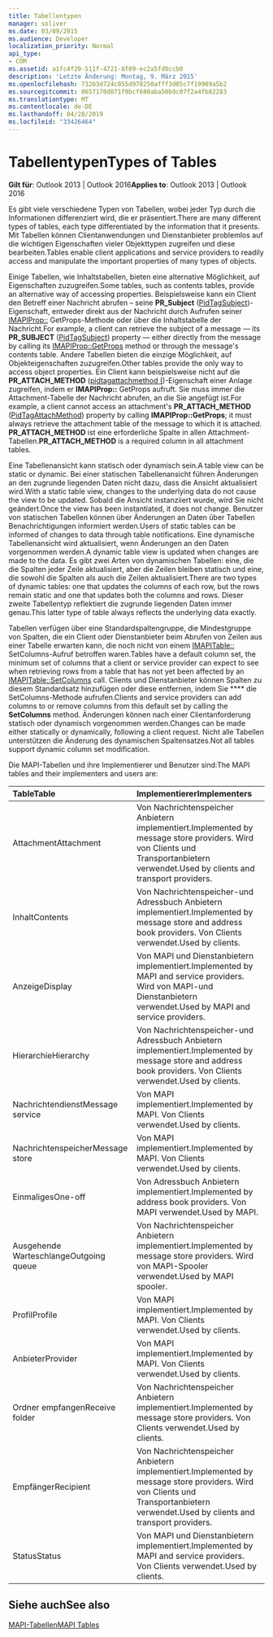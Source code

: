 ```yaml
---
title: Tabellentypen
manager: soliver
ms.date: 03/09/2015
ms.audience: Developer
localization_priority: Normal
api_type:
- COM
ms.assetid: a1fc4f20-511f-4721-8f09-ec2a5fd0ccb0
description: 'Letzte Änderung: Montag, 9. März 2015'
ms.openlocfilehash: 732b3d724c855d978250afff3d05c7f19909a5b2
ms.sourcegitcommit: 8657170d071f9bcf680aba50b9c07f2a4fb82283
ms.translationtype: MT
ms.contentlocale: de-DE
ms.lasthandoff: 04/28/2019
ms.locfileid: "33426464"
---
```

# <a name="types-of-tables"></a><span data-ttu-id="aece7-103">Tabellentypen</span><span class="sxs-lookup"><span data-stu-id="aece7-103">Types of Tables</span></span>

  
  
<span data-ttu-id="aece7-104">**Gilt für**: Outlook 2013 | Outlook 2016</span><span class="sxs-lookup"><span data-stu-id="aece7-104">**Applies to**: Outlook 2013 | Outlook 2016</span></span> 
  
<span data-ttu-id="aece7-105">Es gibt viele verschiedene Typen von Tabellen, wobei jeder Typ durch die Informationen differenziert wird, die er präsentiert.</span><span class="sxs-lookup"><span data-stu-id="aece7-105">There are many different types of tables, each type differentiated by the information that it presents.</span></span> <span data-ttu-id="aece7-106">Mit Tabellen können Clientanwendungen und Dienstanbieter problemlos auf die wichtigen Eigenschaften vieler Objekttypen zugreifen und diese bearbeiten.</span><span class="sxs-lookup"><span data-stu-id="aece7-106">Tables enable client applications and service providers to readily access and manipulate the important properties of many types of objects.</span></span> 
  
<span data-ttu-id="aece7-107">Einige Tabellen, wie Inhaltstabellen, bieten eine alternative Möglichkeit, auf Eigenschaften zuzugreifen.</span><span class="sxs-lookup"><span data-stu-id="aece7-107">Some tables, such as contents tables, provide an alternative way of accessing properties.</span></span> <span data-ttu-id="aece7-108">Beispielsweise kann ein Client den Betreff einer Nachricht abrufen – seine **PR_Subject** ([PidTagSubject](pidtagsubject-canonical-property.md))-Eigenschaft, entweder direkt aus der Nachricht durch Aufrufen seiner [IMAPIProp::](imapiprop-getprops.md) GetProps-Methode oder über die Inhaltstabelle der Nachricht.</span><span class="sxs-lookup"><span data-stu-id="aece7-108">For example, a client can retrieve the subject of a message — its **PR_SUBJECT** ([PidTagSubject](pidtagsubject-canonical-property.md)) property — either directly from the message by calling its [IMAPIProp::GetProps](imapiprop-getprops.md) method or through the message's contents table.</span></span> <span data-ttu-id="aece7-109">Andere Tabellen bieten die einzige Möglichkeit, auf Objekteigenschaften zuzugreifen.</span><span class="sxs-lookup"><span data-stu-id="aece7-109">Other tables provide the only way to access object properties.</span></span> <span data-ttu-id="aece7-110">Ein Client kann beispielsweise nicht auf die **PR_ATTACH_METHOD** ([pidtagattachmethod (](pidtagattachmethod-canonical-property.md))-Eigenschaft einer Anlage zugreifen, indem er **IMAPIProp::** GetProps aufruft. Sie muss immer die Attachment-Tabelle der Nachricht abrufen, an die Sie angefügt ist.</span><span class="sxs-lookup"><span data-stu-id="aece7-110">For example, a client cannot access an attachment's **PR_ATTACH_METHOD** ([PidTagAttachMethod](pidtagattachmethod-canonical-property.md)) property by calling **IMAPIProp::GetProps**; it must always retrieve the attachment table of the message to which it is attached.</span></span> <span data-ttu-id="aece7-111">**PR_ATTACH_METHOD** ist eine erforderliche Spalte in allen Attachment-Tabellen.</span><span class="sxs-lookup"><span data-stu-id="aece7-111">**PR_ATTACH_METHOD** is a required column in all attachment tables.</span></span> 
  
<span data-ttu-id="aece7-112">Eine Tabellenansicht kann statisch oder dynamisch sein.</span><span class="sxs-lookup"><span data-stu-id="aece7-112">A table view can be static or dynamic.</span></span> <span data-ttu-id="aece7-113">Bei einer statischen Tabellenansicht führen Änderungen an den zugrunde liegenden Daten nicht dazu, dass die Ansicht aktualisiert wird.</span><span class="sxs-lookup"><span data-stu-id="aece7-113">With a static table view, changes to the underlying data do not cause the view to be updated.</span></span> <span data-ttu-id="aece7-114">Sobald die Ansicht instanziiert wurde, wird Sie nicht geändert.</span><span class="sxs-lookup"><span data-stu-id="aece7-114">Once the view has been instantiated, it does not change.</span></span> <span data-ttu-id="aece7-115">Benutzer von statischen Tabellen können über Änderungen an Daten über Tabellen Benachrichtigungen informiert werden.</span><span class="sxs-lookup"><span data-stu-id="aece7-115">Users of static tables can be informed of changes to data through table notifications.</span></span> <span data-ttu-id="aece7-116">Eine dynamische Tabellenansicht wird aktualisiert, wenn Änderungen an den Daten vorgenommen werden.</span><span class="sxs-lookup"><span data-stu-id="aece7-116">A dynamic table view is updated when changes are made to the data.</span></span> <span data-ttu-id="aece7-117">Es gibt zwei Arten von dynamischen Tabellen: eine, die die Spalten jeder Zeile aktualisiert, aber die Zeilen bleiben statisch und eine, die sowohl die Spalten als auch die Zeilen aktualisiert.</span><span class="sxs-lookup"><span data-stu-id="aece7-117">There are two types of dynamic tables: one that updates the columns of each row, but the rows remain static and one that updates both the columns and rows.</span></span> <span data-ttu-id="aece7-118">Dieser zweite Tabellentyp reflektiert die zugrunde liegenden Daten immer genau.</span><span class="sxs-lookup"><span data-stu-id="aece7-118">This latter type of table always reflects the underlying data exactly.</span></span>
  
<span data-ttu-id="aece7-119">Tabellen verfügen über eine Standardspaltengruppe, die Mindestgruppe von Spalten, die ein Client oder Dienstanbieter beim Abrufen von Zeilen aus einer Tabelle erwarten kann, die noch nicht von einem [IMAPITable::](imapitable-setcolumns.md) SetColumns-Aufruf betroffen waren.</span><span class="sxs-lookup"><span data-stu-id="aece7-119">Tables have a default column set, the minimum set of columns that a client or service provider can expect to see when retrieving rows from a table that has not yet been affected by an [IMAPITable::SetColumns](imapitable-setcolumns.md) call.</span></span> <span data-ttu-id="aece7-120">Clients und Dienstanbieter können Spalten zu diesem Standardsatz hinzufügen oder diese entfernen, indem Sie \*\*\*\* die SetColumns-Methode aufrufen.</span><span class="sxs-lookup"><span data-stu-id="aece7-120">Clients and service providers can add columns to or remove columns from this default set by calling the **SetColumns** method.</span></span> <span data-ttu-id="aece7-121">Änderungen können nach einer Clientanforderung statisch oder dynamisch vorgenommen werden.</span><span class="sxs-lookup"><span data-stu-id="aece7-121">Changes can be made either statically or dynamically, following a client request.</span></span> <span data-ttu-id="aece7-122">Nicht alle Tabellen unterstützen die Änderung des dynamischen Spaltensatzes.</span><span class="sxs-lookup"><span data-stu-id="aece7-122">Not all tables support dynamic column set modification.</span></span> 
  
<span data-ttu-id="aece7-123">Die MAPI-Tabellen und ihre Implementierer und Benutzer sind:</span><span class="sxs-lookup"><span data-stu-id="aece7-123">The MAPI tables and their implementers and users are:</span></span>
  
|<span data-ttu-id="aece7-124">**Table**</span><span class="sxs-lookup"><span data-stu-id="aece7-124">**Table**</span></span>|<span data-ttu-id="aece7-125">**Implementierer**</span><span class="sxs-lookup"><span data-stu-id="aece7-125">**Implementers**</span></span>|
|:-----|:-----|
|<span data-ttu-id="aece7-126">Attachment</span><span class="sxs-lookup"><span data-stu-id="aece7-126">Attachment</span></span>  <br/> |<span data-ttu-id="aece7-127">Von Nachrichtenspeicher Anbietern implementiert.</span><span class="sxs-lookup"><span data-stu-id="aece7-127">Implemented by message store providers.</span></span> <span data-ttu-id="aece7-128">Wird von Clients und Transportanbietern verwendet.</span><span class="sxs-lookup"><span data-stu-id="aece7-128">Used by clients and transport providers.</span></span>  <br/> |
|<span data-ttu-id="aece7-129">Inhalt</span><span class="sxs-lookup"><span data-stu-id="aece7-129">Contents</span></span>  <br/> |<span data-ttu-id="aece7-130">Von Nachrichtenspeicher-und Adressbuch Anbietern implementiert.</span><span class="sxs-lookup"><span data-stu-id="aece7-130">Implemented by message store and address book providers.</span></span> <span data-ttu-id="aece7-131">Von Clients verwendet.</span><span class="sxs-lookup"><span data-stu-id="aece7-131">Used by clients.</span></span>  <br/> |
|<span data-ttu-id="aece7-132">Anzeige</span><span class="sxs-lookup"><span data-stu-id="aece7-132">Display</span></span>  <br/> |<span data-ttu-id="aece7-133">Von MAPI und Dienstanbietern implementiert.</span><span class="sxs-lookup"><span data-stu-id="aece7-133">Implemented by MAPI and service providers.</span></span> <span data-ttu-id="aece7-134">Wird von MAPI-und Dienstanbietern verwendet.</span><span class="sxs-lookup"><span data-stu-id="aece7-134">Used by MAPI and service providers.</span></span>  <br/> |
|<span data-ttu-id="aece7-135">Hierarchie</span><span class="sxs-lookup"><span data-stu-id="aece7-135">Hierarchy</span></span>  <br/> |<span data-ttu-id="aece7-136">Von Nachrichtenspeicher-und Adressbuch Anbietern implementiert.</span><span class="sxs-lookup"><span data-stu-id="aece7-136">Implemented by message store and address book providers.</span></span> <span data-ttu-id="aece7-137">Von Clients verwendet.</span><span class="sxs-lookup"><span data-stu-id="aece7-137">Used by clients.</span></span>  <br/> |
|<span data-ttu-id="aece7-138">Nachrichtendienst</span><span class="sxs-lookup"><span data-stu-id="aece7-138">Message service</span></span>  <br/> |<span data-ttu-id="aece7-139">Von MAPI implementiert.</span><span class="sxs-lookup"><span data-stu-id="aece7-139">Implemented by MAPI.</span></span> <span data-ttu-id="aece7-140">Von Clients verwendet.</span><span class="sxs-lookup"><span data-stu-id="aece7-140">Used by clients.</span></span>  <br/> |
|<span data-ttu-id="aece7-141">Nachrichtenspeicher</span><span class="sxs-lookup"><span data-stu-id="aece7-141">Message store</span></span>  <br/> |<span data-ttu-id="aece7-142">Von MAPI implementiert.</span><span class="sxs-lookup"><span data-stu-id="aece7-142">Implemented by MAPI.</span></span> <span data-ttu-id="aece7-143">Von Clients verwendet.</span><span class="sxs-lookup"><span data-stu-id="aece7-143">Used by clients.</span></span>  <br/> |
|<span data-ttu-id="aece7-144">Einmaliges</span><span class="sxs-lookup"><span data-stu-id="aece7-144">One-off</span></span>  <br/> |<span data-ttu-id="aece7-145">Von Adressbuch Anbietern implementiert.</span><span class="sxs-lookup"><span data-stu-id="aece7-145">Implemented by address book providers.</span></span> <span data-ttu-id="aece7-146">Von MAPI verwendet.</span><span class="sxs-lookup"><span data-stu-id="aece7-146">Used by MAPI.</span></span>  <br/> |
|<span data-ttu-id="aece7-147">Ausgehende Warteschlange</span><span class="sxs-lookup"><span data-stu-id="aece7-147">Outgoing queue</span></span>  <br/> |<span data-ttu-id="aece7-148">Von Nachrichtenspeicher Anbietern implementiert.</span><span class="sxs-lookup"><span data-stu-id="aece7-148">Implemented by message store providers.</span></span> <span data-ttu-id="aece7-149">Wird von MAPI-Spooler verwendet.</span><span class="sxs-lookup"><span data-stu-id="aece7-149">Used by MAPI spooler.</span></span>  <br/> |
|<span data-ttu-id="aece7-150">Profil</span><span class="sxs-lookup"><span data-stu-id="aece7-150">Profile</span></span>  <br/> |<span data-ttu-id="aece7-151">Von MAPI implementiert.</span><span class="sxs-lookup"><span data-stu-id="aece7-151">Implemented by MAPI.</span></span> <span data-ttu-id="aece7-152">Von Clients verwendet.</span><span class="sxs-lookup"><span data-stu-id="aece7-152">Used by clients.</span></span>  <br/> |
|<span data-ttu-id="aece7-153">Anbieter</span><span class="sxs-lookup"><span data-stu-id="aece7-153">Provider</span></span>  <br/> |<span data-ttu-id="aece7-154">Von MAPI implementiert.</span><span class="sxs-lookup"><span data-stu-id="aece7-154">Implemented by MAPI.</span></span> <span data-ttu-id="aece7-155">Von Clients verwendet.</span><span class="sxs-lookup"><span data-stu-id="aece7-155">Used by clients.</span></span>  <br/> |
|<span data-ttu-id="aece7-156">Ordner empfangen</span><span class="sxs-lookup"><span data-stu-id="aece7-156">Receive folder</span></span>  <br/> |<span data-ttu-id="aece7-157">Von Nachrichtenspeicher Anbietern implementiert.</span><span class="sxs-lookup"><span data-stu-id="aece7-157">Implemented by message store providers.</span></span> <span data-ttu-id="aece7-158">Von Clients verwendet.</span><span class="sxs-lookup"><span data-stu-id="aece7-158">Used by clients.</span></span>  <br/> |
|<span data-ttu-id="aece7-159">Empfänger</span><span class="sxs-lookup"><span data-stu-id="aece7-159">Recipient</span></span>  <br/> |<span data-ttu-id="aece7-160">Von Nachrichtenspeicher Anbietern implementiert.</span><span class="sxs-lookup"><span data-stu-id="aece7-160">Implemented by message store providers.</span></span> <span data-ttu-id="aece7-161">Wird von Clients und Transportanbietern verwendet.</span><span class="sxs-lookup"><span data-stu-id="aece7-161">Used by clients and transport providers.</span></span>  <br/> |
|<span data-ttu-id="aece7-162">Status</span><span class="sxs-lookup"><span data-stu-id="aece7-162">Status</span></span>  <br/> |<span data-ttu-id="aece7-163">Von MAPI und Dienstanbietern implementiert.</span><span class="sxs-lookup"><span data-stu-id="aece7-163">Implemented by MAPI and service providers.</span></span> <span data-ttu-id="aece7-164">Von Clients verwendet.</span><span class="sxs-lookup"><span data-stu-id="aece7-164">Used by clients.</span></span>  <br/> |
   
## <a name="see-also"></a><span data-ttu-id="aece7-165">Siehe auch</span><span class="sxs-lookup"><span data-stu-id="aece7-165">See also</span></span>



[<span data-ttu-id="aece7-166">MAPI-Tabellen</span><span class="sxs-lookup"><span data-stu-id="aece7-166">MAPI Tables</span></span>](mapi-tables.md)

